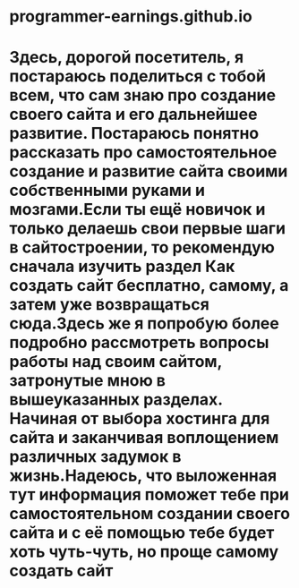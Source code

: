 # programmer-earnings.github.io
#     Здесь, дорогой посетитель, я постараюсь поделиться с тобой всем, что сам знаю про создание своего сайта и его дальнейшее развитие. Постараюсь понятно рассказать про самостоятельное создание и развитие сайта своими собственными руками и мозгами.Если ты ещё новичок и только делаешь свои первые шаги в сайтостроении, то рекомендую сначала изучить раздел Как создать сайт бесплатно, самому, а затем уже возвращаться сюда.Здесь же я попробую более подробно рассмотреть вопросы работы над своим сайтом, затронутые мною в вышеуказанных разделах. Начиная от выбора хостинга для сайта и заканчивая воплощением различных задумок в жизнь.Надеюсь, что выложенная тут информация поможет тебе при самостоятельном создании своего сайта и с её помощью тебе будет хоть чуть-чуть, но проще самому создать сайт
